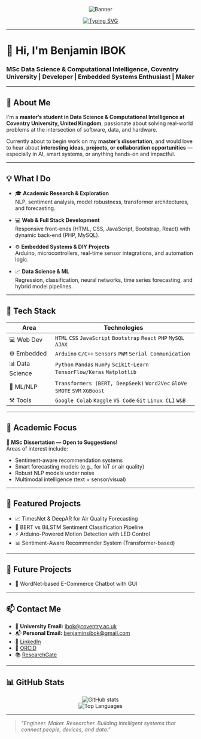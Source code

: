 <!-- GitHub Profile README -->

<p align="center">
  <img src="https://raw.githubusercontent.com/your-username/your-username/main/assets/banner.png" alt="Banner" />
</p>

<p align="center">
  <a href="https://github.com/your-username">
    <img src="https://readme-typing-svg.herokuapp.com?font=Fira+Code&pause=1000&color=36BCF7&center=true&vCenter=true&width=435&lines=MSc+Data+Science+Student;Web+%2B+Embedded+Systems+Developer;AI+%7C+NLP+%7C+Forecasting+Explorer;Open+to+Dissertation+Ideas+%26+Collabs" alt="Typing SVG" />
  </a>
</p>

---

# 👋 Hi, I'm Benjamin IBOK  
### MSc Data Science & Computational Intelligence, Coventry University | Developer | Embedded Systems Enthusiast | Maker

---

## 🚀 About Me

I'm a **master’s student in Data Science & Computational Intelligence at Coventry University, United Kingdom**, passionate about solving real-world problems at the intersection of software, data, and hardware.

Currently about to begin work on my **master’s dissertation**, and would love to hear about **interesting ideas, projects, or collaboration opportunities** — especially in AI, smart systems, or anything hands-on and impactful.

---

## 💡 What I Do

- 🎓 **Academic Research & Exploration**  
  NLP, sentiment analysis, model robustness, transformer architectures, and forecasting.

- 💻 **Web & Full Stack Development**  
  Responsive front-ends (HTML, CSS, JavaScript, Bootstrap, React) with dynamic back-end (PHP, MySQL).

- ⚙️ **Embedded Systems & DIY Projects**  
  Arduino, microcontrollers, real-time sensor integrations, and automation logic.

- 📈 **Data Science & ML**  
  Regression, classification, neural networks, time series forecasting, and hybrid model pipelines.

---

## 🧰 Tech Stack

| Area | Technologies |
|------|--------------|
| 💻 Web Dev | `HTML` `CSS` `JavaScript` `Bootstrap` `React` `PHP` `MySQL` `AJAX` |
| ⚙️ Embedded | `Arduino` `C/C++` `Sensors` `PWM` `Serial Communication` |
| 📊 Data Science | `Python` `Pandas` `NumPy` `Scikit-Learn` `TensorFlow/Keras` `Matplotlib` |
| 🧠 ML/NLP | `Transformers (BERT, DeepSeek)` `Word2Vec` `GloVe` `SMOTE` `SVM` `XGBoost` |
| ⚒️ Tools | `Google Colab` `Kaggle` `VS Code` `Git` `Linux CLI` `W&B` |

---

## 🔬 Academic Focus

**📌 MSc Dissertation — Open to Suggestions!**  
Areas of interest include:
- Sentiment-aware recommendation systems  
- Smart forecasting models (e.g., for IoT or air quality)  
- Robust NLP models under noise  
- Multimodal intelligence (text + sensor/visual)

---

## 🌟 Featured Projects

- 📈 TimesNet & DeepAR for Air Quality Forecasting
- 🧠 BERT vs BiLSTM Sentiment Classification Pipeline
- ⚡ Arduino-Powered Motion Detection with LED Control
- 📊 Sentiment-Aware Recommender System (Transformer-based)

---

## 🌟 Future Projects

- 🤖 WordNet-based E-Commerce Chatbot with GUI

---

## 📫 Contact Me

- 📧 **University Email:** [ibok@coventry.ac.uk](mailto:ibokb@coventry.ac.uk)  
- 📬 **Personal Email:** [benjaminsibok@gmail.com](mailto:benjaminsibok@gmail.com)  
- 💼 [LinkedIn](https://www.linkedin.com/in/benjamin-ibok-34a72974/)  
- 🧠 [ORCID](https://orcid.org/0009-0007-1283-6605)  
- 📚 [ResearchGate](https://www.researchgate.net/profile/Benjamin-Ibok?ev=hdr_xprf)

---

## 📊 GitHub Stats

<p align="center">
  <img src="https://github-readme-stats.vercel.app/api?username=your-username&show_icons=true&theme=tokyonight" alt="GitHub stats" />
  <br>
  <img src="https://github-readme-stats.vercel.app/api/top-langs/?username=your-username&layout=compact&theme=tokyonight" alt="Top Languages" />
</p>

---

> *"Engineer. Maker. Researcher. Building intelligent systems that connect people, devices, and data."*
